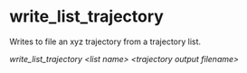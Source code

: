 <h1>write_list_trajectory</h1>

Writes to file an xyz trajectory from a trajectory list.

_write\_list\_trajectory \<list name\> \<trajectory output filename\>_
